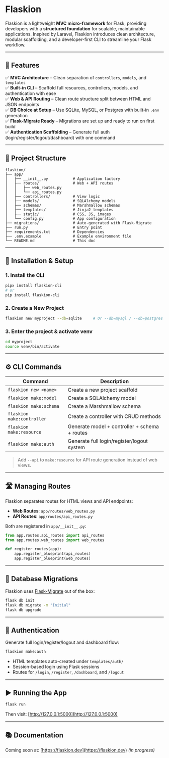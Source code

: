 # Flaskion

Flaskion is a lightweight **MVC micro-framework** for Flask, providing developers with a **structured foundation** for scalable, maintainable applications. Inspired by Laravel, Flaskion introduces clean architecture, modular scaffolding, and a developer-first CLI to streamline your Flask workflow.

---

## 🚀 Features

✅ **MVC Architecture** – Clean separation of `controllers`, `models`, and `templates`  
✅ **Built-in CLI** – Scaffold full resources, controllers, models, and authentication with ease  
✅ **Web & API Routing** – Clean route structure split between HTML and JSON endpoints  
✅ **DB Choice at Setup** – Use SQLite, MySQL, or Postgres with built-in `.env` generation  
✅ **Flask-Migrate Ready** – Migrations are set up and ready to run on first build  
✅ **Authentication Scaffolding** – Generate full auth (login/register/logout/dashboard) with one command  

---

## 📁 Project Structure

```
flaskion/
├── app/
│   ├── __init__.py           # Application factory
│   ├── routes/               # Web + API routes
│   │   ├── web_routes.py
│   │   └── api_routes.py
│   ├── controllers/          # View logic
│   ├── models/               # SQLAlchemy models
│   ├── schemas/              # Marshmallow schemas
│   ├── templates/            # Jinja2 templates
│   ├── static/               # CSS, JS, images
│   └── config.py             # App configuration
├── migrations/               # Auto-generated with Flask-Migrate
├── run.py                    # Entry point
├── requirements.txt          # Dependencies
├── .env.example              # Example environment file
└── README.md                 # This doc
```

---

## 🧪 Installation & Setup

### 1. Install the CLI
```bash
pipx install flaskion-cli
# or
pip install flaskion-cli
```

### 2. Create a New Project
```bash
flaskion new myproject --db=sqlite     # Or --db=mysql / --db=postgres
```

### 3. Enter the project & activate venv
```bash
cd myproject
source venv/bin/activate
```

---

## ⚙️ CLI Commands

| Command                     | Description |
|----------------------------|-------------|
| `flaskion new <name>`      | Create a new project scaffold |
| `flaskion make:model`      | Create a SQLAlchemy model |
| `flaskion make:schema`     | Create a Marshmallow schema |
| `flaskion make:controller` | Create a controller with CRUD methods |
| `flaskion make:resource`   | Generate model + controller + schema + routes |
| `flaskion make:auth`       | Generate full login/register/logout system |

> Add `--api` to `make:resource` for API route generation instead of web views.

---

## 🛣️ Managing Routes

Flaskion separates routes for HTML views and API endpoints:

- **Web Routes**: `app/routes/web_routes.py`  
- **API Routes**: `app/routes/api_routes.py`

Both are registered in `app/__init__.py`:

```python
from app.routes.api_routes import api_routes
from app.routes.web_routes import web_routes

def register_routes(app):
    app.register_blueprint(api_routes)
    app.register_blueprint(web_routes)
```

---

## 🧬 Database Migrations

Flaskion uses [Flask-Migrate](https://flask-migrate.readthedocs.io/en/latest/) out of the box:

```bash
flask db init
flask db migrate -m "Initial"
flask db upgrade
```

---

## 🔐 Authentication

Generate full login/register/logout and dashboard flow:

```bash
flaskion make:auth
```

- HTML templates auto-created under `templates/auth/`
- Session-based login using Flask sessions
- Routes for `/login`, `/register`, `/dashboard`, and `/logout`

---

## ▶️ Running the App

```bash
flask run
```

Then visit: [http://127.0.0.1:5000](http://127.0.0.1:5000)

---

## 📚 Documentation

Coming soon at: [https://flaskion.dev](https://flaskion.dev) *(in progress)*